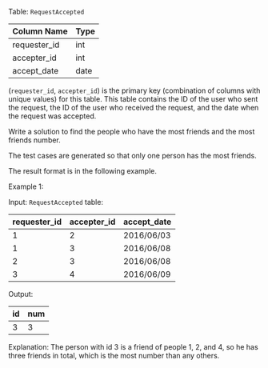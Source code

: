 Table: `RequestAccepted`

| Column Name    | Type    |
|----------------|---------|
| requester_id   | int     |
| accepter_id    | int     |
| accept_date    | date    |

(`requester_id`, `accepter_id`) is the primary key (combination of columns with unique values) for this table.
This table contains the ID of the user who sent the request, the ID of the user who received the request, and the date when the request was accepted.

Write a solution to find the people who have the most friends and the most friends number.

The test cases are generated so that only one person has the most friends.

The result format is in the following example.

Example 1:

Input: 
`RequestAccepted` table:

| requester_id | accepter_id | accept_date |
|--------------|-------------|-------------|
| 1            | 2           | 2016/06/03  |
| 1            | 3           | 2016/06/08  |
| 2            | 3           | 2016/06/08  |
| 3            | 4           | 2016/06/09  |

Output: 

| id | num |
|----|-----|
| 3  | 3   |

Explanation: 
The person with id 3 is a friend of people 1, 2, and 4, so he has three friends in total, which is the most number than any others.